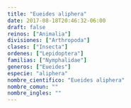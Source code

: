 ```yaml
---
title: "Eueides aliphera"
date: 2017-08-18T20:46:32-06:00
draft: false
reinos: ["Animalia"]
divisiones: ["Arthropoda"]
clases: ["Insecta"]
ordenes: ["Lepidoptera"]
familias: ["Nymphalidae"]
generos: ["Eueides"]
especie: "aliphera"
nombre_cientifico: "Eueides aliphera"
nombre_comun: ""
nombre_ingles: ""
---
```

